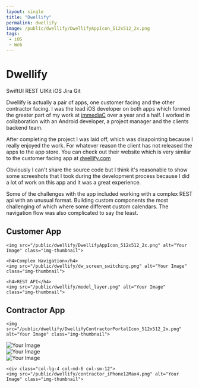 ```yaml
---
layout: single
title: "Dwellify"
permalink: dwellify
image: /public/dwellify/DwellifyAppIcon_512x512_2x.png
tags:
 - iOS
 - Web
---
```


<div class="row pb-3">

  <h1>Dwellify</h1>

<!-- match the thumbnail -->
  <div>
    <span class="tag-cloud">SwiftUI</span>
    <span class="tag-cloud">REST</span>
    <span class="tag-cloud">UIKit</span>
    <span class="tag-cloud">iOS</span>
    <span class="tag-cloud">Jira</span>
    <span class="tag-cloud">Git</span>
  </div>

  <p>Dwellify is actually a pair of apps, one customer facing and the other contractor facing. I was the lead iOS developer on both apps which formed the greater part of my work at <a href="/immediaC">immediaC</a> over a year and a half. I worked in collaboration with an Android developer, a project manager and the clients backend team.</p>
  
  <p class="pt-3">After completing the project I was laid off, which was disapointing because I really enjoyed the work. For whatever reason the client has not released the apps to the app store. You can check out their website which is very similar to the customer facing app at <a href="https://dwellify.com" target="blank">dwellify.com</a></p>

  <p class="pt-3">Obviously I can't share the source code but I think it's reasonable to show some screeshots that I took during the development process because I did a lot of work on this app and it was a great experience.</p>

  <p class="pt-3">Some of the challenges with the app included working with a complex REST api with an unusual format. Building custom components the most challenging of which where some different custom calendars. The navigation flow was also complicated to say the least.</p>

</div>

<div class="row">

<div class="col-lg-6 col-md-12 col-sm-12">
<h2>Customer App</h2>

    <img src="/public/dwellify/DwellifyAppIcon_512x512_2x.png" alt="Your Image" class="img-thumbnail">
  </div>
</div>
    
<div class="row">
  <div class="col text-center">

    <h4>Complex Navigation</h4>
    <img src="/public/dwellify/dw_screen_switching.png" alt="Your Image" class="img-thumbnail">
  </div>

</div>

<div class="row">
  <div class="col text-center">

    <h4>REST API</h4>
    <img src="/public/dwellify/model_layer.png" alt="Your Image" class="img-thumbnail">
  </div>

</div>

<div class="row">
<h2>Contractor App</h2>

  <div class="col-lg-6 col-md-12 col-sm-12">

    <img src="/public/dwellify/DwellifyContractorPortalIcon_512x512_2x.png" alt="Your Image" class="img-thumbnail">
  </div>

<div class="col-lg-4 col-md-6 col-sm-12">
    <img src="/public/dwellify/contractor_iPhone12Max1.png" alt="Your Image" class="img-thumbnail">
  </div>

<div class="col-lg-4 col-md-6 col-sm-12">
    <img src="/public/dwellify/contractor_iPhone12Max2.png" alt="Your Image" class="img-thumbnail">
  </div>

  <div class="col-lg-4 col-md-6 col-sm-12">
    <img src="/public/dwellify/contractor_iPhone12Max3.png" alt="Your Image" class="img-thumbnail">
  </div>

    <div class="col-lg-4 col-md-6 col-sm-12">
    <img src="/public/dwellify/contractor_iPhone12Max4.png" alt="Your Image" class="img-thumbnail">
  </div>
</div>